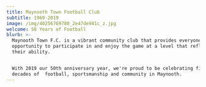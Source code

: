 ```yaml
---
title: Maynooth Town Football Club
subtitle: 1969-2019
image: /img/40256769780_2e47de941c_z.jpg
welcome: 50 Years of Football
blurb: >-
  Maynooth Town F.C. is a vibrant community club that provides everyone with the
  opportunity to participate in and enjoy the game at a level that reflects
  their ability. 


  With 2019 our 50th anniversary year, we're proud to be celebrating five
  decades of  football, sportsmanship and community in Maynooth.
---
```



